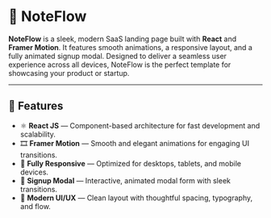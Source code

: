 # 📘 NoteFlow

**NoteFlow** is a sleek, modern SaaS landing page built with **React** and **Framer Motion**. It features smooth animations, a responsive layout, and a fully animated signup modal. Designed to deliver a seamless user experience across all devices, NoteFlow is the perfect template for showcasing your product or startup.

---

## 🚀 Features

- ⚛️ **React JS** — Component-based architecture for fast development and scalability.
- 🎞️ **Framer Motion** — Smooth and elegant animations for engaging UI transitions.
- 📱 **Fully Responsive** — Optimized for desktops, tablets, and mobile devices.
- 🧩 **Signup Modal** — Interactive, animated modal form with sleek transitions.
- 🎨 **Modern UI/UX** — Clean layout with thoughtful spacing, typography, and flow.
